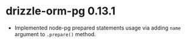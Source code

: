 # drizzle-orm-pg 0.13.1

- Implemented node-pg prepared statements usage via adding `name` argument to `.prepare()` method.
